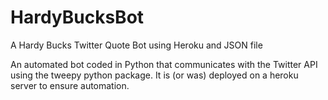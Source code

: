 # HardyBucksBot
A Hardy Bucks Twitter Quote Bot using Heroku and JSON file

An automated bot coded in Python that communicates with the Twitter API using the tweepy python package. It is (or was) deployed on a heroku server to ensure automation.
